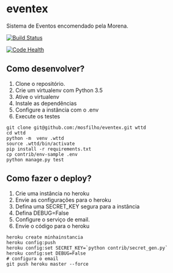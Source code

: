 # eventex

Sistema de Eventos encomendado pela Morena.

[![Build Status](https://travis-ci.org/mosfilho/eventex.svg?branch=master)](https://travis-ci.org/mosfilho/eventex)

[![Code Health](https://landscape.io/github/mosfilho/eventex/master/landscape.svg?style=flat)](https://landscape.io/github/mosfilho/eventex/master)

## Como desenvolver?

1. Clone o repositório.
2. Crie um virtualenv com Python 3.5
3. Ative o virtualenv
4. Instale as dependências
5. Configure a instância com o .env
6. Execute os testes

```console
git clone git@github.com:/mosfilho/eventex.git wttd
cd wttd
python -m  venv .wttd
source .wttd/bin/activate
pip install -r requirements.txt
cp contrib/env-sample .env
python manage.py test
```

## Como fazer o deploy?

1. Crie uma instância no heroku
2. Envie as configurações para o heroku
3. Defina uma SECRET_KEY segura para a instância
4. Defina DEBUG=False
5. Configure o serviço de email.
6. Envie o código para o heroku

```console
heroku create minhainstancia
heroku config:push
heroku config:set SECRET_KEY=`python contrib/secret_gen.py`
heroku config:set DEBUG=False
# configura o email
git push heroku master --force
```